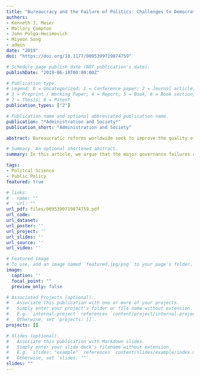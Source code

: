 ```yaml
---
title: "Bureaucracy and the Failure of Politics: Challenges to Democratic Governance"
authors:
- Kenneth J. Meier
- Mallory Compton
- John Polga-Hecimovich
- Miyeon Song
- admin
date: "2019"
doi: "https://doi.org/10.1177/0095399719874759"

# Schedule page publish date (NOT publication's date).
publishDate: "2019-06-18T00:00:00Z"

# Publication type.
# Legend: 0 = Uncategorized; 1 = Conference paper; 2 = Journal article;
# 3 = Preprint / Working Paper; 4 = Report; 5 = Book; 6 = Book section;
# 7 = Thesis; 8 = Patent
publication_types: ["2"]

# Publication name and optional abbreviated publication name.
publication: "*Administration and Society*"
publication_short: "Administration and Society"

abstract: Bureaucratic reforms worldwide seek to improve the quality of governance. In this article, we argue that the major governance failures are political, not bureaucratic, and the first step to better governance is to recognize the underlying political causes. Using illustrations from throughout the world, we contend that political institutions fail to provide clear policy goals, rarely allocate adequate resources to deal with the scope of the problems, and do not allow the bureaucracy sufficient autonomy in implementation. Rational bureaucratic responses to these problems, in turn, create additional governance problems that could have been avoided if political institutions perform their primary functions.

# Summary. An optional shortened abstract.
summary: In this article, we argue that the major governance failures are political, not bureaucratic, and the first step to better governance is to recognize the underlying political causes.

tags:
- Politcal Science 
- Public Policy
featured: true

# links:
# - name: ""
#   url: ""
url_pdf: files/0095399719874759.pdf
url_code: 
url_dataset: 
url_poster: ''
url_project: ''
url_slides: ''
url_source: ''
url_video: ''

# Featured image
# To use, add an image named `featured.jpg/png` to your page's folder. 
image:
  caption: ''
  focal_point: ""
  preview_only: false

# Associated Projects (optional).
#   Associate this publication with one or more of your projects.
#   Simply enter your project's folder or file name without extension.
#   E.g. `internal-project` references `content/project/internal-project/index.md`.
#   Otherwise, set `projects: []`.
projects: []

# Slides (optional).
#   Associate this publication with Markdown slides.
#   Simply enter your slide deck's filename without extension.
#   E.g. `slides: "example"` references `content/slides/example/index.md`.
#   Otherwise, set `slides: ""`.
slides: ""
---
```


